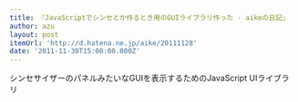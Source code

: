 ```yaml
---
title: 『JavaScriptでシンセとか作るとき用のGUIライブラリ作った - aikeの日記』
author: azu
layout: post
itemUrl: 'http://d.hatena.ne.jp/aike/20111128'
date: '2011-11-30T15:00:00.000Z'
---
```

シンセサイザーのパネルみたいなGUIを表示するためのJavaScript UIライブラリ
